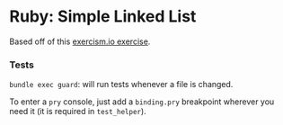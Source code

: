 # Ruby: Simple Linked List

Based off of this [exercism.io exercise](https://exercism.io/my/solutions/cfdc34ebc2cf4e719335b7156f7cb732).

### Tests

`bundle exec guard`: will run tests whenever a file is changed.

To enter a `pry` console, just add a `binding.pry` breakpoint wherever you need it (it is required in `test_helper`).
